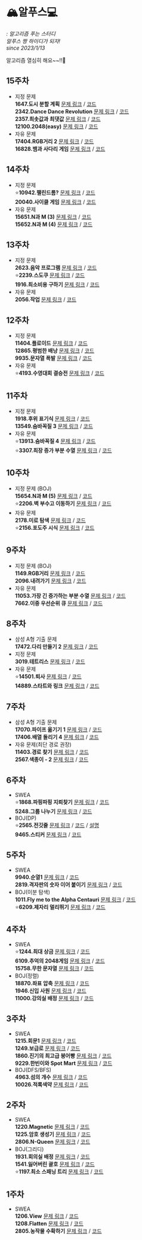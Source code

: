 # 🏔알푸스💻
*: 알고리즘 푸는 스터디*  
*알푸스 짱 하이디가 되자!*  
*since 2023/1/13*  

알고리즘 열심히 해요~~!!🤗 

## 15주차
* 지정 문제   
  **1647.도시 분할 계획**
  [문제 링크](https://www.acmicpc.net/problem/1647) / [코드](https://github.com/SSAFY-9th-Seoul-class-11/Dasom_Han/blob/main/src/week15/Main_1647_%EB%8F%84%EC%8B%9C%EB%B6%84%ED%95%A0%EA%B3%84%ED%9A%8D.java)  
  **2342.Dance Dance Revolution**
  [문제 링크](https://www.acmicpc.net/problem/2342) / [코드]()  
  **2357.최솟값과 최댓값**
  [문제 링크](https://www.acmicpc.net/problem/2357) / [코드]()  
  **12100.2048(easy)**
  [문제 링크](https://www.acmicpc.net/problem/12100) / [코드]()  
* 자유 문제  
  **17404.RGB거리 2**
  [문제 링크](https://www.acmicpc.net/problem/17404) / [코드](https://github.com/SSAFY-9th-Seoul-class-11/Dasom_Han/blob/main/src/week15/Main_17404_RGB%EA%B1%B0%EB%A6%AC2.java)  
  **16828.뱀과 사다리 게임**
  [문제 링크](https://www.acmicpc.net/problem/16928) / [코드](https://github.com/SSAFY-9th-Seoul-class-11/Dasom_Han/blob/main/src/week15/Main_16928_%EB%B1%80%EA%B3%BC%EC%82%AC%EB%8B%A4%EB%A6%AC%EA%B2%8C%EC%9E%84.java)  

 ## 14주차
 * 지정 문제   
  ⭐**10942.팰린드롬?**
  [문제 링크](https://www.acmicpc.net/problem/10942) / [코드](https://github.com/SSAFY-9th-Seoul-class-11/Dasom_Han/blob/main/src/week14/Main_10942_%ED%8C%B0%EB%A6%B0%EB%93%9C%EB%A1%AC%EB%AC%BC%EC%9D%8C%ED%91%9C_%ED%95%9C%EB%8B%A4%EC%86%9C.java)   
  **20040.사이클 게임**
  [문제 링크](https://www.acmicpc.net/problem/20040) / [코드](https://github.com/SSAFY-9th-Seoul-class-11/Dasom_Han/blob/main/src/week14/Main_20040_%EC%82%AC%EC%9D%B4%ED%81%B4%EA%B2%8C%EC%9E%84_%ED%95%9C%EB%8B%A4%EC%86%9C.java)  
* 자유 문제  
  **15651.N과 M (3)**
  [문제 링크](https://www.acmicpc.net/problem/15651) / [코드](https://github.com/SSAFY-9th-Seoul-class-11/Dasom_Han/blob/main/src/week14/Main_15651_N%EA%B3%BCM3_%ED%95%9C%EB%8B%A4%EC%86%9C.java)   
  **15652.N과 M (4)**
  [문제 링크](https://www.acmicpc.net/problem/15652) / [코드](https://github.com/SSAFY-9th-Seoul-class-11/Dasom_Han/blob/main/src/week14/Main_15652_N%EA%B3%BCM4_%ED%95%9C%EB%8B%A4%EC%86%9C.java)  

 ## 13주차
 * 지정 문제   
  **2623.음악 프로그램**
  [문제 링크](https://www.acmicpc.net/problem/2623) / [코드](https://github.com/SSAFY-9th-Seoul-class-11/Dasom_Han/blob/main/src/week13/Main_2623_%EC%9D%8C%EC%95%85%ED%94%84%EB%A1%9C%EA%B7%B8%EB%9E%A8_%ED%95%9C%EB%8B%A4%EC%86%9C.java)   
  ⭐**2239.스도쿠**
  [문제 링크](https://www.acmicpc.net/problem/2239) / [코드](https://github.com/SSAFY-9th-Seoul-class-11/Dasom_Han/blob/main/src/week13/Main_2239_%EC%8A%A4%EB%8F%84%EC%BF%A0_%ED%95%9C%EB%8B%A4%EC%86%9C.java)  
  **1916.최소비용 구하기**
  [문제 링크](https://www.acmicpc.net/problem/1916) / [코드](https://github.com/SSAFY-9th-Seoul-class-11/Dasom_Han/blob/main/src/week13/Main_1916_%EC%B5%9C%EC%86%8C%EB%B9%84%EC%9A%A9%EA%B5%AC%ED%95%98%EA%B8%B0_%ED%95%9C%EB%8B%A4%EC%86%9C.java)   
* 자유 문제  
  **2056.작업**
  [문제 링크](https://www.acmicpc.net/problem/2056) / [코드](https://github.com/SSAFY-9th-Seoul-class-11/Dasom_Han/blob/main/src/week13/Main_2056_%EC%9E%91%EC%97%85_%ED%95%9C%EB%8B%A4%EC%86%9C.java)
  
## 12주차
 * 지정 문제   
  **11404.플로이드**
  [문제 링크](https://www.acmicpc.net/problem/11404) / [코드](https://github.com/SSAFY-9th-Seoul-class-11/Dasom_Han/blob/main/src/week12/boj_11404_%ED%94%8C%EB%A1%9C%EC%9D%B4%EB%93%9C.java)  
  **12865.평범한 배낭**
  [문제 링크](https://www.acmicpc.net/problem/12865) / [코드](https://github.com/SSAFY-9th-Seoul-class-11/Dasom_Han/blob/main/src/week12/boj_12865_%ED%8F%89%EB%B2%94%ED%95%9C%EB%B0%B0%EB%82%AD.java)  
  **9935.문자열 폭발**
  [문제 링크](https://www.acmicpc.net/problem/9935) / [코드](https://github.com/SSAFY-9th-Seoul-class-11/Dasom_Han/blob/main/src/week12/boj_9935_%EB%AC%B8%EC%9E%90%EC%97%B4%ED%8F%AD%EB%B0%9C.java)  
* 자유 문제  
  ⭐**4193.수영대회 결승전**
  [문제 링크](https://swexpertacademy.com/main/code/userProblem/userProblemDetail.do?contestProbId=AWKaG6_6AGQDFARV) / [코드](https://github.com/SSAFY-9th-Seoul-class-11/Dasom_Han/blob/main/src/week12/swea_4193_%EC%88%98%EC%98%81%EB%8C%80%ED%9A%8C%EA%B2%B0%EC%8A%B9%EC%A0%84_%ED%95%9C%EB%8B%A4%EC%86%9C.java)
  
## 11주차
 * 지정 문제   
  **1918.후위 표기식**
  [문제 링크](https://www.acmicpc.net/problem/1918) / [코드](https://github.com/SSAFY-9th-Seoul-class-11/Dasom_Han/blob/main/src/week11/boj_1918_%ED%9B%84%EC%9C%84%ED%91%9C%EA%B8%B0%EC%8B%9D.java)  
  **13549.숨바꼭질 3**
  [문제 링크](https://www.acmicpc.net/problem/13549) / [코드](https://github.com/SSAFY-9th-Seoul-class-11/Dasom_Han/blob/main/src/week11/boj_13549_%EC%88%A8%EB%B0%94%EA%BC%AD%EC%A7%883.java)  
* 자유 문제  
  ⭐**13913.숨바꼭질 4**
  [문제 링크](https://www.acmicpc.net/problem/13913) / [코드](https://github.com/SSAFY-9th-Seoul-class-11/Dasom_Han/blob/main/src/week11/boj_13913_%EC%88%A8%EB%B0%94%EA%BC%AD%EC%A7%884.java)  
  ⭐**3307.최장 증가 부분 수열**
  [문제 링크](https://swexpertacademy.com/main/code/problem/problemDetail.do?contestProbId=AWBOKg-a6l0DFAWr) / [코드](https://github.com/SSAFY-9th-Seoul-class-11/Dasom_Han/blob/main/src/week11/swea_3307_%EC%B5%9C%EC%9E%A5%EC%A6%9D%EA%B0%80%EB%B6%80%EB%B6%84%EC%88%98%EC%97%B4.java)
  
## 10주차
 * 지정 문제 (BOJ)  
  **15654.N과 M (5)**
  [문제 링크](https://www.acmicpc.net/problem/15654) / [코드](https://github.com/SSAFY-9th-Seoul-class-11/Dasom_Han/blob/main/src/week10/boj_15654.java)  
  ⭐**2206.벽 부수고 이동하기**
  [문제 링크](https://www.acmicpc.net/problem/2206) / [코드](https://github.com/SSAFY-9th-Seoul-class-11/Dasom_Han/blob/main/src/week10/boj_2206_%EB%B2%BD%EB%B6%80%EC%88%98%EA%B3%A0%EC%9D%B4%EB%8F%99%ED%95%98%EA%B8%B0.java)  
* 자유 문제  
  **2178.미로 탐색**
  [문제 링크](https://www.acmicpc.net/problem/2178) / [코드](https://github.com/SSAFY-9th-Seoul-class-11/Dasom_Han/blob/main/src/week10/boj_2178.java)  
  ⭐**2156.포도주 시식**
  [문제 링크](https://www.acmicpc.net/problem/2156) / [코드](https://github.com/SSAFY-9th-Seoul-class-11/Dasom_Han/blob/main/src/week10/boj_2156_포도주시식.java)
  
 ## 9주차
 * 지정 문제 (BOJ)  
  **1149.RGB거리**
  [문제 링크](https://www.acmicpc.net/problem/1149) / [코드](https://github.com/SSAFY-9th-Seoul-class-11/Dasom_Han/blob/main/src/week9/boj_1149.java)  
  **2096.내려가기**
  [문제 링크](https://www.acmicpc.net/problem/2096) / [코드](https://github.com/SSAFY-9th-Seoul-class-11/Dasom_Han/blob/main/src/week9/boj_2096.java)  
* 자유 문제  
  **11053.가장 긴 증가하는 부분 수열**
  [문제 링크](https://www.acmicpc.net/problem/11053) / [코드](https://github.com/SSAFY-9th-Seoul-class-11/Dasom_Han/blob/main/src/week9/boj_11053.java)  
  **7662.이중 우선순위 큐**
  [문제 링크](https://www.acmicpc.net/problem/7662) / [코드](https://github.com/SSAFY-9th-Seoul-class-11/Dasom_Han/blob/main/src/week9/boj_7662.java)
  
## 8주차
 * 삼성 A형 기출 문제  
  **17472.다리 만들기 2**
  [문제 링크](https://www.acmicpc.net/problem/17472) / [코드](https://github.com/SSAFY-9th-Seoul-class-11/Dasom_Han/blob/main/src/week8/boj_17472.java)  
 * 지정 문제  
  **3019.테트리스**
  [문제 링크](https://www.acmicpc.net/problem/3019) / [코드](https://github.com/SSAFY-9th-Seoul-class-11/Dasom_Han/blob/main/src/week8/boj_3019.java)  
 * 자유 문제  
  ⭐**14501.퇴사**
  [문제 링크](https://www.acmicpc.net/problem/14501) / [코드](https://github.com/SSAFY-9th-Seoul-class-11/Dasom_Han/blob/main/src/week8/boj_14501.java)  
  **14889.스타트와 링크**
  [문제 링크](https://www.acmicpc.net/problem/14889) / [코드](https://github.com/SSAFY-9th-Seoul-class-11/Dasom_Han/blob/main/src/week8/boj_14889.java)
  
 ## 7주차
 * 삼성 A형 기출 문제  
  **17070.파이프 옮기기 1**
  [문제 링크](https://www.acmicpc.net/problem/17070) / [코드](https://github.com/SSAFY-9th-Seoul-class-11/Dasom_Han/blob/main/src/week7/boj_17070.java)  
  **17406.배열 돌리기 4**
  [문제 링크](https://www.acmicpc.net/problem/17406) / [코드](https://github.com/SSAFY-9th-Seoul-class-11/Dasom_Han/blob/main/src/week7/boj_17406.java)  
* 자유 문제(최단 경로 권장)  
  **11403.경로 찾기**
  [문제 링크](https://www.acmicpc.net/problem/11403) / [코드](https://github.com/SSAFY-9th-Seoul-class-11/Dasom_Han/blob/main/src/week7/boj_11403.java)  
  **2567.색종이 - 2**
  [문제 링크](https://www.acmicpc.net/problem/2567) / [코드](https://github.com/SSAFY-9th-Seoul-class-11/Dasom_Han/blob/main/src/week7/boj_2567.java)  
  
 ## 6주차
 * SWEA  
  ⭐**1868.파핑파핑 지뢰찾기**
  [문제 링크](https://swexpertacademy.com/main/code/problem/problemDetail.do?contestProbId=AV5LwsHaD1MDFAXc) / [코드](https://github.com/SSAFY-9th-Seoul-class-11/Dasom_Han/blob/main/src/week6/swea_1868.java)  
  **5248.그룹 나누기**
  [문제 링크](https://swexpertacademy.com/main/code/userProblem/userProblemDetail.do?contestProbId=AX--pdmaF9YDFARi) / [코드](https://github.com/SSAFY-9th-Seoul-class-11/Dasom_Han/blob/main/src/week6/swea_5248.java)  
* BOJ(DP)  
  ⭐**2565.전깃줄**
  [문제 링크](https://www.acmicpc.net/problem/2565) / [코드](https://github.com/SSAFY-9th-Seoul-class-11/Dasom_Han/blob/main/src/week6/boj_2565.java) / [설명](https://github.com/SSAFY-9th-Seoul-class-11/Dasom_Han/blob/main/src/week6/전깃줄.png)  
  **9465.스티커**
  [문제 링크](https://www.acmicpc.net/problem/9465) / [코드](https://github.com/SSAFY-9th-Seoul-class-11/Dasom_Han/blob/main/src/week6/boj_9465.java)  
  
## 5주차
* SWEA  
 **9940.순열1**
 [문제 링크](https://swexpertacademy.com/main/code/problem/problemDetail.do?contestProbId=AXHx23oq0REDFAXR) / [코드](https://github.com/SSAFY-9th-Seoul-class-11/Dasom_Han/blob/main/src/week5/swea_9940.java)  
 **2819.격자판의 숫자 이어 붙이기**
 [문제 링크](https://swexpertacademy.com/main/code/problem/problemDetail.do?contestProbId=AV7I5fgqEogDFAXB) / [코드](https://github.com/SSAFY-9th-Seoul-class-11/Dasom_Han/blob/main/src/week5/swea_2819.java)  
* BOJ(이분 탐색)  
 **1011.Fly me to the Alpha Centauri**
 [문제 링크](https://www.acmicpc.net/problem/1011) / [코드](https://github.com/SSAFY-9th-Seoul-class-11/Dasom_Han/blob/main/src/week5/boj_1011.java)  
 ⭐**6209.제자리 멀리뛰기**
 [문제 링크](https://www.acmicpc.net/problem/6209) / [코드](https://github.com/SSAFY-9th-Seoul-class-11/Dasom_Han/blob/main/src/week5/boj_6209.java)  
 
## 4주차
* SWEA  
 ⭐**1244.최대 상금**
 [문제 링크](https://swexpertacademy.com/main/code/problem/problemDetail.do?contestProbId=AV15Khn6AN0CFAYD) / [코드](https://github.com/SSAFY-9th-Seoul-class-11/Dasom_Han/blob/main/src/week4/swea_1244.java)  
 **6109.추억의 2048게임**
 [문제 링크](https://swexpertacademy.com/main/code/problem/problemDetail.do?contestProbId=AWbrg9uabZsDFAWQ) / [코드](https://github.com/SSAFY-9th-Seoul-class-11/Dasom_Han/blob/main/src/week4/swea_6109.java)  
 **15758.무한 문자열**
 [문제 링크](https://swexpertacademy.com/main/code/problem/problemDetail.do?contestProbId=AYP5JmsqcngDFATW) / [코드](https://github.com/SSAFY-9th-Seoul-class-11/Dasom_Han/blob/main/src/week4/swea_15758.java)  
* BOJ(정렬)  
 **18870.좌표 압축**
 [문제 링크](https://www.acmicpc.net/problem/18870) / [코드](https://github.com/SSAFY-9th-Seoul-class-11/Dasom_Han/blob/main/src/week4/boj_18870.java)  
 **1946.신입 사원**
 [문제 링크](https://www.acmicpc.net/problem/1946) / [코드](https://github.com/SSAFY-9th-Seoul-class-11/Dasom_Han/blob/main/src/week4/boj_1946.java)  
 **11000.강의실 배정**
 [문제 링크](https://www.acmicpc.net/problem/11000) / [코드](https://github.com/SSAFY-9th-Seoul-class-11/Dasom_Han/blob/main/src/week4/boj_11000.java)  
 
## 3주차
* SWEA  
 **1215.회문1**
 [문제 링크](https://swexpertacademy.com/main/code/problem/problemDetail.do?contestProbId=AV14QpAaAAwCFAYi) / [코드](https://github.com/SSAFY-9th-Seoul-class-11/Dasom_Han/blob/main/src/week3/swea_1215.java)  
 **1249.보급로**
 [문제 링크](https://swexpertacademy.com/main/code/problem/problemDetail.do?contestProbId=AV15QRX6APsCFAYD) / [코드](https://github.com/SSAFY-9th-Seoul-class-11/Dasom_Han/blob/main/src/week3/swea_1249.java)  
 **1860.진기의 최고급 붕어빵**
 [문제 링크](https://swexpertacademy.com/main/code/problem/problemDetail.do?contestProbId=AV5LsaaqDzYDFAXc) / [코드](https://github.com/SSAFY-9th-Seoul-class-11/Dasom_Han/blob/main/src/week3/swea_1860.java)  
 **9229.한빈이와 Spot Mart**
 [문제 링크](https://swexpertacademy.com/main/code/problem/problemDetail.do?contestProbId=AW8Wj7cqbY0DFAXN) / [코드](https://github.com/SSAFY-9th-Seoul-class-11/Dasom_Han/blob/main/src/week3/swea_9229.java)  
* BOJ(DFS/BFS)  
 **4963.섬의 개수**
 [문제 링크](https://www.acmicpc.net/problem/4963) / [코드](https://github.com/SSAFY-9th-Seoul-class-11/Dasom_Han/blob/main/src/week3/boj_4963.java)  
 **10026.적록색약**
 [문제 링크](https://www.acmicpc.net/problem/10026) / [코드](https://github.com/SSAFY-9th-Seoul-class-11/Dasom_Han/blob/main/src/week3/boj_10026.java)  
 
## 2주차
* SWEA  
 **1220.Magnetic**
 [문제 링크](https://swexpertacademy.com/main/code/problem/problemDetail.do?contestProbId=AV14hwZqABsCFAYD) / [코드](https://github.com/SSAFY-9th-Seoul-class-11/Dasom_Han/blob/main/src/week2/swea_1220.java)  
 **1225.암호 생성기**
 [문제 링크](https://swexpertacademy.com/main/code/problem/problemDetail.do?contestProbId=AV14uWl6AF0CFAYD) / [코드](https://github.com/SSAFY-9th-Seoul-class-11/Dasom_Han/blob/main/src/week2/swea_1225.java)  
 **2806.N-Queen**
 [문제 링크](https://swexpertacademy.com/main/code/problem/problemDetail.do?contestProbId=AV7GKs06AU0DFAXB) / [코드](https://github.com/SSAFY-9th-Seoul-class-11/Dasom_Han/blob/main/src/week2/swea_2806.java)  
* BOJ(그리디)  
 **1931.회의실 배정**
 [문제 링크](https://www.acmicpc.net/problem/1931) / [코드](https://github.com/SSAFY-9th-Seoul-class-11/Dasom_Han/blob/main/src/week2/boj_1931.java)  
 **1541.잃어버린 괄호**
 [문제 링크](https://www.acmicpc.net/problem/1541) / [코드](https://github.com/SSAFY-9th-Seoul-class-11/Dasom_Han/blob/main/src/week2/boj_1541.java)  
 ⭐**1197.최소 스패닝 트리**
 [문제 링크](https://www.acmicpc.net/problem/1197) / [코드](https://github.com/SSAFY-9th-Seoul-class-11/Dasom_Han/blob/main/src/week2/boj_1197.java)  
 
## 1주차
* SWEA  
 **1206.View** 
 [문제 링크](https://swexpertacademy.com/main/code/problem/problemDetail.do?contestProbId=AV134DPqAA8CFAYh) / [코드](https://github.com/SSAFY-9th-Seoul-class-11/Dasom_Han/blob/main/src/week1/swea_1206.java)  
 **1208.Flatten**
 [문제 링크](https://swexpertacademy.com/main/code/problem/problemDetail.do?contestProbId=AV139KOaABgCFAYh) / [코드](https://github.com/SSAFY-9th-Seoul-class-11/Dasom_Han/blob/main/src/week1/swea_1208.java)  
 **2805.농작물 수확하기**
 [문제 링크](https://swexpertacademy.com/main/code/problem/problemDetail.do?contestProbId=AV7GLXqKAWYDFAXB) / [코드](https://github.com/SSAFY-9th-Seoul-class-11/Dasom_Han/blob/main/src/week1/swea_2805.java)    
